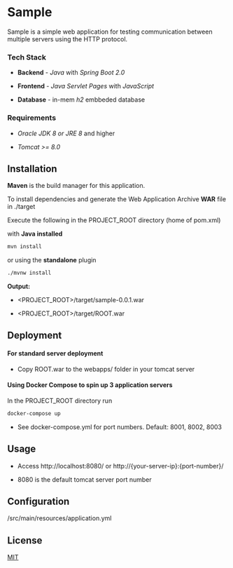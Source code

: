 # Sample
Sample is a simple web application for testing communication between multiple servers using the HTTP protocol.

### Tech Stack
- **Backend** - _Java_ with  _Spring Boot 2.0_

- **Frontend** - _Java Servlet Pages_ with _JavaScript_

- **Database**  - in-mem _h2_ embbeded database

### Requirements
- _Oracle JDK 8 or JRE 8_ and higher

- _Tomcat >= 8.0_

## Installation
**Maven** is the build manager for this application.

To install dependencies and generate the Web Application Archive **WAR** file in ./target

Execute the following in the PROJECT_ROOT directory (home of pom.xml)

with **Java installed**

```bash
mvn install
```

or using the **standalone** plugin

```bash
./mvnw install
```
**Output:**


- <PROJECT_ROOT>/target/sample-0.0.1.war

- <PROJECT_ROOT>/target/ROOT.war
## Deployment
#### For standard server deployment
- Copy ROOT.war to the webapps/ folder in your tomcat server


#### Using Docker Compose to spin up 3 application servers
In the PROJECT_ROOT directory run
```bash
docker-compose up
```
- See docker-compose.yml for port numbers. Default: 8001, 8002, 8003


## Usage
- Access http://localhost:8080/ or http://{your-server-ip}:{port-number}/

- 8080 is the default tomcat server port number

## Configuration
/src/main/resources/application.yml



## License
[MIT](https://choosealicense.com/licenses/mit/)



